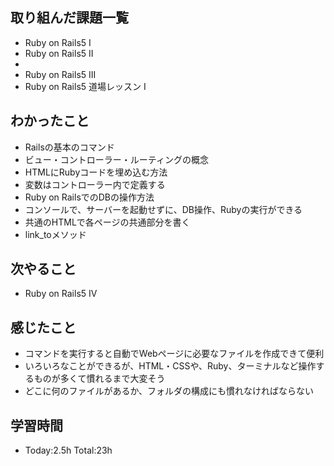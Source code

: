 ## 取り組んだ課題一覧
- Ruby on Rails5 I
- Ruby on Rails5 II
- 
- Ruby on Rails5 III
- Ruby on Rails5 道場レッスン I
## わかったこと
- Railsの基本のコマンド
- ビュー・コントローラー・ルーティングの概念
- HTMLにRubyコードを埋め込む方法
- 変数はコントローラー内で定義する
- Ruby on RailsでのDBの操作方法
- コンソールで、サーバーを起動せずに、DB操作、Rubyの実行ができる
- 共通のHTMLで各ページの共通部分を書く
- link_toメソッド
## 次やること
- Ruby on Rails5 IV
## 感じたこと
- コマンドを実行すると自動でWebページに必要なファイルを作成できて便利
- いろいろなことができるが、HTML・CSSや、Ruby、ターミナルなど操作するものが多くて慣れるまで大変そう
- どこに何のファイルがあるか、フォルダの構成にも慣れなければならない
## 学習時間
- Today:2.5h Total:23h
